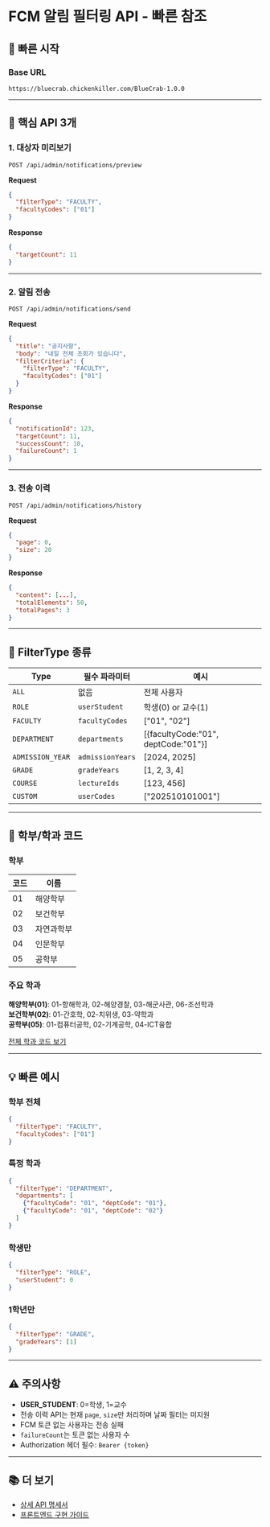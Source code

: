 # FCM 알림 필터링 API - 빠른 참조

## 🚀 빠른 시작

### Base URL
```
https://bluecrab.chickenkiller.com/BlueCrab-1.0.0
```

---

## 📌 핵심 API 3개

### 1. 대상자 미리보기
```http
POST /api/admin/notifications/preview
```

**Request**
```json
{
  "filterType": "FACULTY",
  "facultyCodes": ["01"]
}
```

**Response**
```json
{
  "targetCount": 11
}
```

---

### 2. 알림 전송
```http
POST /api/admin/notifications/send
```

**Request**
```json
{
  "title": "공지사항",
  "body": "내일 전체 조회가 있습니다",
  "filterCriteria": {
    "filterType": "FACULTY",
    "facultyCodes": ["01"]
  }
}
```

**Response**
```json
{
  "notificationId": 123,
  "targetCount": 11,
  "successCount": 10,
  "failureCount": 1
}
```

---

### 3. 전송 이력
```http
POST /api/admin/notifications/history
```

**Request**
```json
{
  "page": 0,
  "size": 20
}
```

**Response**
```json
{
  "content": [...],
  "totalElements": 50,
  "totalPages": 3
}
```

---

## 🎯 FilterType 종류

| Type | 필수 파라미터 | 예시 |
|------|--------------|------|
| `ALL` | 없음 | 전체 사용자 |
| `ROLE` | `userStudent` | 학생(0) or 교수(1) |
| `FACULTY` | `facultyCodes` | ["01", "02"] |
| `DEPARTMENT` | `departments` | [{facultyCode:"01", deptCode:"01"}] |
| `ADMISSION_YEAR` | `admissionYears` | [2024, 2025] |
| `GRADE` | `gradeYears` | [1, 2, 3, 4] |
| `COURSE` | `lectureIds` | [123, 456] |
| `CUSTOM` | `userCodes` | ["202510101001"] |

---

## 🏫 학부/학과 코드

### 학부
| 코드 | 이름 |
|------|------|
| 01 | 해양학부 |
| 02 | 보건학부 |
| 03 | 자연과학부 |
| 04 | 인문학부 |
| 05 | 공학부 |

### 주요 학과
**해양학부(01)**: 01-항해학과, 02-해양경찰, 03-해군사관, 06-조선학과  
**보건학부(02)**: 01-간호학, 02-치위생, 03-약학과  
**공학부(05)**: 01-컴퓨터공학, 02-기계공학, 04-ICT융합

[전체 학과 코드 보기](./FCM-Filter-API-Specification.md#4-학부학과-코드-참조)

---

## 💡 빠른 예시

### 학부 전체
```json
{
  "filterType": "FACULTY",
  "facultyCodes": ["01"]
}
```

### 특정 학과
```json
{
  "filterType": "DEPARTMENT",
  "departments": [
    {"facultyCode": "01", "deptCode": "01"},
    {"facultyCode": "01", "deptCode": "02"}
  ]
}
```

### 학생만
```json
{
  "filterType": "ROLE",
  "userStudent": 0
}
```

### 1학년만
```json
{
  "filterType": "GRADE",
  "gradeYears": [1]
}
```

---

## ⚠️ 주의사항

- **USER_STUDENT**: 0=학생, 1=교수
- 전송 이력 API는 현재 `page`, `size`만 처리하며 날짜 필터는 미지원
- FCM 토큰 없는 사용자는 전송 실패
- `failureCount`는 토큰 없는 사용자 수
- Authorization 헤더 필수: `Bearer {token}`

---

## 📚 더 보기

- [상세 API 명세서](./FCM-Filter-API-Specification.md)
- [프론트엔드 구현 가이드](./FCM-Filter-Frontend-Guide.md)

